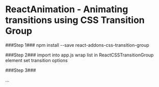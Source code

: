 # ReactAnimation - Animating transitions using CSS Transition Group

###Step 1###
npm install --save react-addons-css-transition-group

###Step 2###
import into app.js
wrap list in ReactCSSTransitionGroup element
set transition options

###Step 3###

...
